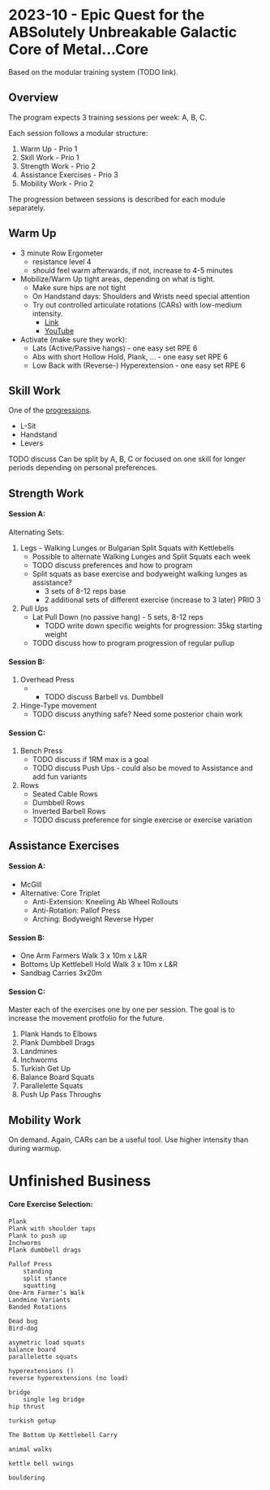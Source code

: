 # 2023-10 - Epic Quest for the ABSolutely Unbreakable Galactic Core of Metal...Core
Based on the modular training system (TODO link).

## Overview
The program expects 3 training sessions per week: A, B, C.

Each session follows a modular structure:
1. Warm Up - Prio 1
2. Skill Work - Prio 1
3. Strength Work - Prio 2
4. Assistance Exercises - Prio 3
5. Mobility Work - Prio 2

The progression between sessions is described for each module separately.

## Warm Up
- 3 minute Row Ergometer
    - resistance level 4
    - should feel warm afterwards, if not, increase to 4-5 minutes
- Mobilize/Warm Up tight areas, depending on what is tight.
    - Make sure hips are not tight
    - On Handstand days: Shoulders and Wrists need special attention
    - Try out controlled articulate rotations (CARs) with low-medium intensity.
        - [Link](https://www.physioinq.com.au/blog/controlled-articular-rotations)
        - [YouTube](https://www.youtube.com/watch?v=LGUhVelktk4)
- Activate (make sure they work):
    - Lats (Active/Passive hangs) - one easy set RPE 6
    - Abs with short Hollow Hold, Plank, ... - one easy set RPE 6
    - Low Back with (Reverse-) Hyperextension - one easy set RPE 6

## Skill Work
One of the [progressions](progressions.md).
- L-Sit
- Handstand
- Levers

TODO discuss Can be split by A, B, C or focused on one skill for longer periods depending on personal preferences.

## Strength Work
#### Session A:
Alternating Sets:
1. Legs - Walking Lunges or Bulgarian Split Squats with Kettlebells
    - Possible to alternate Walking Lunges and Split Squats each week
    - TODO discuss preferences and how to program
    - Split squats as base exercise and bodyweight walking lunges as assistance?
        - 3 sets of 8-12 reps base
        - 2 additional sets of different exercise (increase to 3 later) PRIO 3
2. Pull Ups
    - Lat Pull Down (no passive hang) - 5 sets, 8-12 reps
        - TODO write down specific weights for progression: 35kg starting weight
    - TODO discuss how to program progression of regular pullup

#### Session B:
1. Overhead Press
    -  - TODO discuss Barbell vs. Dumbbell
2. Hinge-Type movement
    - TODO discuss anything safe? Need some posterior chain work

#### Session C:
1. Bench Press
    - TODO discuss if 1RM max is a goal
    - TODO discuss Push Ups - could also be moved to Assistance and add fun variants
2. Rows
    - Seated Cable Rows
    - Dumbbell Rows
    - Inverted Barbell Rows
    - TODO discuss preference for single exercise or exercise variation

## Assistance Exercises
#### Session A:
- McGill 
- Alternative: Core Triplet
    - Anti-Extension: Kneeling Ab Wheel Rollouts
    - Anti-Rotation: Pallof Press
    - Arching: Bodyweight Reverse Hyper

#### Session B:
- One Arm Farmers Walk 3 x 10m x L&R
- Bottoms Up Kettlebell Hold Walk 3 x 10m x L&R
- Sandbag Carries 3x20m

#### Session C:
Master each of the exercises one by one per session.
The goal is to increase the movement protfolio for the future.
1. Plank Hands to Elbows
2. Plank Dumbbell Drags
3. Landmines
4. Inchworms
5. Turkish Get Up
6. Balance Board Squats
7. Parallelette Squats
8. Push Up Pass Throughs

## Mobility Work
On demand. Again, CARs can be a useful tool. Use higher intensity than during warmup.

# Unfinished Business
#### Core Exercise Selection:
    Plank
    Plank with shoulder taps
    Plank to push up
    Inchworms
    Plank dumbbell drags

    Pallof Press
        standing
        split stance
        squatting
    One-Arm Farmer’s Walk
    Landmine Variants
    Banded Rotations

    Dead bug
    Bird-dog

    asymetric load squats
    balance board
    parallelette squats

    hyperextensions ()
    reverse hyperextensions (no load)

    bridge
        single leg bridge
    hip thrust

    turkish getup

    The Bottom Up Kettlebell Carry

    animal walks

    kettle bell swings

    bouldering
